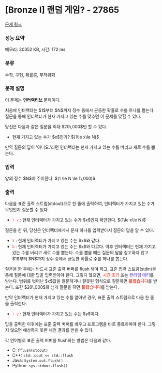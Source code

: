 # [Bronze I] 랜덤 게임? - 27865 

[문제 링크](https://www.acmicpc.net/problem/27865) 

### 성능 요약

메모리: 30352 KB, 시간: 172 ms

### 분류

수학, 구현, 확률론, 무작위화

### 문제 설명

<p>이 문제는 <strong>인터랙티브</strong> 문제이다.</p>

<p>처음에 인터랙터는 $1$부터 $N$까지 정수 중에서 균등한 확률로 수를 하나를 뽑는다. 질문을 통해 인터랙터가 현재 가지고 있는 수를 맞추면 이 문제를 맞힐 수 있다.</p>

<p>당신은 다음과 같은 질문을 최대 $20\,000$번 할 수 있다.</p>

<ul>
	<li>현재 가지고 있는 수가 $x$인가? $(1\le x\le N)$</li>
</ul>

<p>만약 질문의 답이 '아니오.'라면 인터랙터는 현재 가지고 있는 수를 버리고 새로 수를 뽑는다.</p>

### 입력 

 <p>양의 정수 $N$이 주어진다. $(1 \le N \le 1\,000)$</p>

### 출력 

 <p>다음을 표준 출력 스트림(stdout)으로 한 줄에 출력하여, 인터랙터가 가지고 있는 수가 무엇인지 질문할 수 있다.</p>

<ul>
	<li><span style="color:#e74c3c;"><code>? x</code></span> : 현재 인터랙터가 가지고 있는 수가 $x$인지 확인한다. $(1\le x\le N)$</li>
</ul>

<p>질문을 한 뒤, 당신은 인터랙터에게서 문자 하나를 입력받아서 질문의 답을 알 수 있다.</p>

<ul>
	<li><span style="color:#e74c3c;"><code>Y</code></span> : 현재 인터랙터가 가지고 있는 수는 $x$와 같다.</li>
	<li><span style="color:#e74c3c;"><code>N</code></span> : 현재 인터랙터가 가지고 있는 수는 $x$와 다르다. 이후 인터랙터는 현재 가지고 있는 수를 버리고 새로 수를 뽑는다. 수를 뽑을 때는 질문의 답을 참고하지 않고 $1$부터 $N$까지 정수 중에서 균등한 확률로 수를 하나를 뽑는다.</li>
</ul>

<p>질문을 한 후에는 반드시 표준 출력 버퍼를 flush 해야 하고, 표준 입력 스트림(stdin)을 통해 질문에 대한 답을 입력받아야 한다. 그렇지 않으면, <strong><span style="color:#fa7268;">시간 초과</span></strong> 또는 <strong><span style="color:#8d6bd8;">런타임 에러</span></strong>를 받는다. 범위를 벗어난 $x$값을 질문하거나 잘못된 형식으로 질문하면 <span style="color:#e74c3c;"><strong>틀렸습니다</strong></span>를 받는다. 또한 $20\,000$회 넘게 질문을 하면 <span style="color:#e74c3c;"><strong>틀렸습니다</strong></span>를 받는다.</p>

<p>만약 인터랙터가 현재 가지고 있는 수를 알아낸 경우, 표준 출력 스트림으로 다음 한 줄을 출력한다.</p>

<ul>
	<li><span style="color:#e74c3c;"><code>! y</code></span> : 현재 인터랙터가 가지고 있는 수는 $y$이다.</li>
</ul>

<p>답을 출력한 이후에는 표준 출력 버퍼를 비우고 프로그램을 바로 종료하여야 한다. 그렇지 않으면 예상하지 못한 채점 결과를 받을 수 있다.</p>

<p>각 언어별로 표준 출력 버퍼를 flush하는 방법은 다음과 같다.</p>

<ul>
	<li>C: <code>fflush(stdout)</code></li>
	<li>C++: <code>std::cout << std::flush</code></li>
	<li>Java: <code>System.out.flush()</code></li>
	<li>Python: <code>sys.stdout.flush()</code></li>
</ul>

